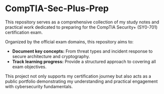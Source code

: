 # CompTIA-Sec-Plus-Prep

This repository serves as a comprehensive collection of my study notes and practical work dedicated to preparing for the CompTIA Security+ (SY0-701) certification exam.

Organized by the official exam domains, this repository aims to:

* **Document key concepts:** From threat types and incident response to secure architecture and cryptography.
* **Track learning progress:** Provide a structured approach to covering all exam objectives.

This project not only supports my certification journey but also acts as a public portfolio demonstrating my understanding and practical engagement with cybersecurity fundamentals.
